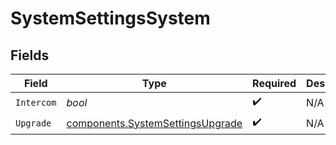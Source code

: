 # SystemSettingsSystem


## Fields

| Field                                                                                | Type                                                                                 | Required                                                                             | Description                                                                          |
| ------------------------------------------------------------------------------------ | ------------------------------------------------------------------------------------ | ------------------------------------------------------------------------------------ | ------------------------------------------------------------------------------------ |
| `Intercom`                                                                           | *bool*                                                                               | :heavy_check_mark:                                                                   | N/A                                                                                  |
| `Upgrade`                                                                            | [components.SystemSettingsUpgrade](../../models/components/systemsettingsupgrade.md) | :heavy_check_mark:                                                                   | N/A                                                                                  |
